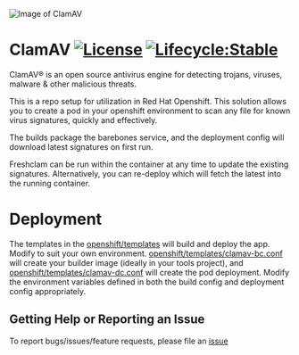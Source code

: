 ![Image of ClamAV](https://www.clamav.net/assets/clamav-trademark.png)
# ClamAV [![License](https://img.shields.io/badge/License-Apache%202.0-blue.svg)](LICENSE) [![Lifecycle:Stable](https://img.shields.io/badge/Lifecycle-Stable-97ca00)](https://github.com/bcgov/repomountie/blob/master/doc/lifecycle-badges.md)

ClamAV® is an open source antivirus engine for detecting trojans, viruses, malware & other malicious threats.

This is a repo setup for utilization in Red Hat Openshift.  This solution allows you to create a pod in your openshift environment to scan any file for known virus signatures, quickly and effectively.

The builds package the barebones service, and the deployment config will download latest signatures on first run.

Freshclam can be run within the container at any time to update the existing signatures.  Alternatively, you can re-deploy which will fetch the latest into the running container.

# Deployment

The templates in the [openshift/templates](./openshift/templates) will build and deploy the app.  Modify to suit your own environment.  [openshift/templates/clamav-bc.conf](./openshift/templates/clamav-bc.conf) will create your builder image (ideally in your tools project), and [openshift/templates/clamav-dc.conf](./openshift/templates/clamav-dc.conf) will create the pod deployment.  Modify the environment variables defined in both the build config and deployment config appropriately.

## Getting Help or Reporting an Issue

To report bugs/issues/feature requests, please file an [issue](../../issues)
